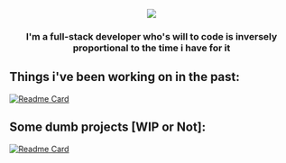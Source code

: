 <p align="center">
  <a href="https://github.com/DenverCoder1/readme-typing-svg"><img src="https://readme-typing-svg.herokuapp.com?color=%2336BCF7&width=430&lines=I+seriously+don't+know+what+to+put+here"></a>
  <h3  align="center">I'm a full-stack developer who's will to code is inversely proportional to the time i have for it</h3>
</p>

## Things i've been working on in the past:

[![Readme Card](https://github-readme-stats.vercel.app/api/pin/?username=daim0&repo=CTPBot&theme=react&title_color=36BCF7&bg_color=2a2f38&hide_border=true&show_owner=true)](https://github.com/daim0/CTPBot)


## Some dumb projects [WIP or Not]:

[![Readme Card](https://github-readme-stats.vercel.app/api/pin/?username=FelipeVasquez350&repo=C.I.R.N.O&theme=react&title_color=36BCF7&bg_color=2a2f38&hide_border=true&show_owner=true)](https://github.com/FelipeVasquez350/C.I.R.N.O)
